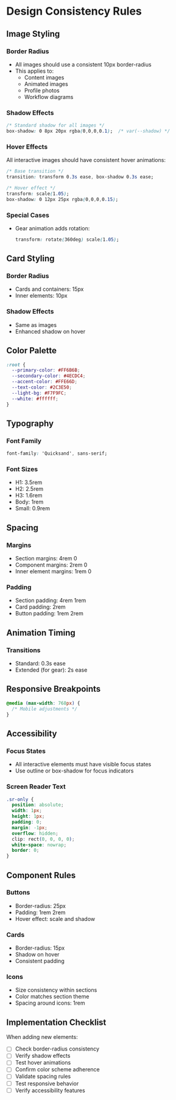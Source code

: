 # Design Consistency Rules

## Image Styling

### Border Radius
- All images should use a consistent 10px border-radius
- This applies to:
  - Content images
  - Animated images
  - Profile photos
  - Workflow diagrams

### Shadow Effects
```css
/* Standard shadow for all images */
box-shadow: 0 8px 20px rgba(0,0,0,0.1);  /* var(--shadow) */
```

### Hover Effects
All interactive images should have consistent hover animations:
```css
/* Base transition */
transition: transform 0.3s ease, box-shadow 0.3s ease;

/* Hover effect */
transform: scale(1.05);
box-shadow: 0 12px 25px rgba(0,0,0,0.15);
```

### Special Cases
- Gear animation adds rotation:
  ```css
  transform: rotate(360deg) scale(1.05);
  ```

## Card Styling

### Border Radius
- Cards and containers: 15px
- Inner elements: 10px

### Shadow Effects
- Same as images
- Enhanced shadow on hover

## Color Palette
```css
:root {
  --primary-color: #FF6B6B;
  --secondary-color: #4ECDC4;
  --accent-color: #FFE66D;
  --text-color: #2C3E50;
  --light-bg: #F7F9FC;
  --white: #ffffff;
}
```

## Typography

### Font Family
```css
font-family: 'Quicksand', sans-serif;
```

### Font Sizes
- H1: 3.5rem
- H2: 2.5rem
- H3: 1.6rem
- Body: 1rem
- Small: 0.9rem

## Spacing

### Margins
- Section margins: 4rem 0
- Component margins: 2rem 0
- Inner element margins: 1rem 0

### Padding
- Section padding: 4rem 1rem
- Card padding: 2rem
- Button padding: 1rem 2rem

## Animation Timing

### Transitions
- Standard: 0.3s ease
- Extended (for gear): 2s ease

## Responsive Breakpoints
```css
@media (max-width: 768px) {
  /* Mobile adjustments */
}
```

## Accessibility

### Focus States
- All interactive elements must have visible focus states
- Use outline or box-shadow for focus indicators

### Screen Reader Text
```css
.sr-only {
  position: absolute;
  width: 1px;
  height: 1px;
  padding: 0;
  margin: -1px;
  overflow: hidden;
  clip: rect(0, 0, 0, 0);
  white-space: nowrap;
  border: 0;
}
```

## Component Rules

### Buttons
- Border-radius: 25px
- Padding: 1rem 2rem
- Hover effect: scale and shadow

### Cards
- Border-radius: 15px
- Shadow on hover
- Consistent padding

### Icons
- Size consistency within sections
- Color matches section theme
- Spacing around icons: 1rem

## Implementation Checklist

When adding new elements:
- [ ] Check border-radius consistency
- [ ] Verify shadow effects
- [ ] Test hover animations
- [ ] Confirm color scheme adherence
- [ ] Validate spacing rules
- [ ] Test responsive behavior
- [ ] Verify accessibility features

